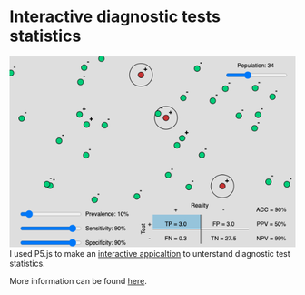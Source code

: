 # Interactive diagnostic tests statistics

[![image](screen_shot.png)](https://wytamma.github.io/interactive-diagnostic-test-statistics/index.html)
I used P5.js to make an [interactive appicaltion](https://wytamma.github.io/interactive-diagnostic-test-statistics/index.html) to unterstand diagnostic test statistics.


More information can be found [here](https://en.wikipedia.org/wiki/Sensitivity_and_specificity#Confusion_matrix).

